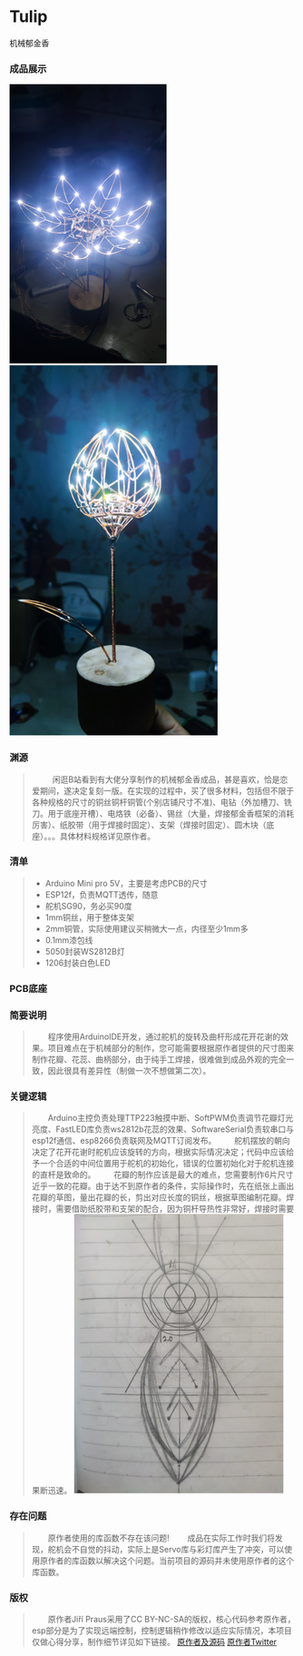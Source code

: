 # Tulip
机械郁金香

### 成品展示
![成品展示图](images/成品一.png) ![成品展示图](images/成品二.png)


### 渊源
>&emsp; &emsp; 闲逛B站看到有大佬分享制作的机械郁金香成品，甚是喜欢，恰是恋爱期间，遂决定复刻一版。在实现的过程中，买了很多材料，包括但不限于各种规格的尺寸的铜丝铜杆铜管(个别店铺尺寸不准)、电钻（外加槽刀、铣刀。用于底座开槽）、电烙铁（必备）、锡丝（大量，焊接郁金香框架的消耗厉害）、纸胶带（用于焊接时固定）、支架（焊接时固定）、圆木块（底座）。。。具体材料规格详见原作者。

### 清单
>* Arduino Mini pro 5V，主要是考虑PCB的尺寸
>* ESP12f，负责MQTT透传，随意
>* 舵机SG90，务必买90度
>* 1mm铜丝，用于整体支架
>* 2mm铜管，实际使用建议买稍微大一点，内径至少1mm多
>* 0.1mm漆包线
>* 5050封装WS2812B灯
>* 1206封装白色LED

### PCB底座


### 简要说明
>&emsp;&emsp;程序使用ArduinoIDE开发，通过舵机的旋转及曲杆形成花开花谢的效果。项目难点在于机械部分的制作，您可能需要根据原作者提供的尺寸图来制作花瓣、花蕊、曲柄部分，由于纯手工焊接，很难做到成品外观的完全一致，因此很具有差异性（制做一次不想做第二次）。

### 关键逻辑
>&emsp;&emsp;Arduino主控负责处理TTP223触摸中断、SoftPWM负责调节花瓣灯光亮度、FastLED库负责ws2812b花蕊的效果、SoftwareSerial负责软串口与esp12f通信、esp8266负责联网及MQTT订阅发布。
>&emsp;&emsp;舵机摆放的朝向决定了花开花谢时舵机应该旋转的方向，根据实际情况决定；代码中应该给予一个合适的中间位置用于舵机的初始化，错误的位置初始化对于舵机连接的直杆是致命的。
>&emsp;&emsp;花瓣的制作应该是最大的难点，您需要制作6片尺寸近乎一致的花瓣。由于达不到原作者的条件，实际操作时，先在纸张上画出花瓣的草图，量出花瓣的长，剪出对应长度的铜丝，根据草图编制花瓣。焊接时，需要借助纸胶带和支架的配合，因为铜杆导热性非常好，焊接时需要果断迅速。
>![花瓣草图](images/草图.png)

### 存在问题
>&emsp;&emsp;原作者使用的库函数不存在该问题!
>&emsp;&emsp;成品在实际工作时我们将发现，舵机会不自觉的抖动，实际上是Servo库与彩灯库产生了冲突，可以使用原作者的库函数以解决这个问题。当前项目的源码并未使用原作者的这个库函数。

### 版权
>&emsp;&emsp;原作者Jiří Praus采用了CC BY-NC-SA的版权，核心代码参考原作者，esp部分是为了实现远端控制，控制逻辑稍作修改以适应实际情况，本项目仅做心得分享，制作细节详见如下链接。
>[原作者及源码](https://www.hackster.io/jiripraus/ever-blooming-mechanical-tulip-1b0323)
>[原作者Twitter](https://twitter.com/jipraus)

